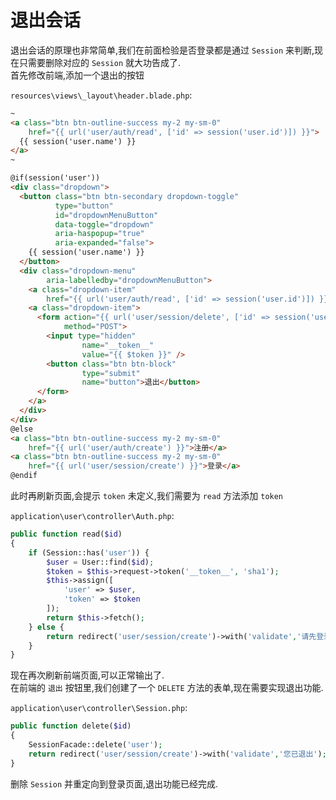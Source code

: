 # 退出会话

退出会话的原理也非常简单,我们在前面检验是否登录都是通过 `Session` 来判断,现在只需要删除对应的 `Session` 就大功告成了.  
首先修改前端,添加一个退出的按钮

`resources\views\_layout\header.blade.php`:

~~~~ html
~
<a class="btn btn-outline-success my-2 my-sm-0"
    href="{{ url('user/auth/read', ['id' => session('user.id')]) }}">
  {{ session('user.name') }}
</a>
~

@if(session('user'))
<div class="dropdown">
  <button class="btn btn-secondary dropdown-toggle"
          type="button"
          id="dropdownMenuButton"
          data-toggle="dropdown"
          aria-haspopup="true"
          aria-expanded="false">
    {{ session('user.name') }}
  </button>
  <div class="dropdown-menu"
        aria-labelledby="dropdownMenuButton">
    <a class="dropdown-item"
        href="{{ url('user/auth/read', ['id' => session('user.id')]) }}">个人主页</a>
    <a class="dropdown-item">
      <form action="{{ url('user/session/delete', ['id' => session('user.id')]) }}"
            method="POST">
        <input type="hidden"
                name="__token__"
                value="{{ $token }}" />
        <button class="btn btn-block"
                type="submit"
                name="button">退出</button>
      </form>
    </a>
  </div>
</div>
@else
<a class="btn btn-outline-success my-2 my-sm-0"
    href="{{ url('user/auth/create') }}">注册</a>
<a class="btn btn-outline-success my-2 my-sm-0"
    href="{{ url('user/session/create') }}">登录</a>
@endif
~~~~

此时再刷新页面,会提示 `token` 未定义,我们需要为 `read` 方法添加 `token`

`application\user\controller\Auth.php`:

~~~~ php
public function read($id)
{
    if (Session::has('user')) {
        $user = User::find($id);
        $token = $this->request->token('__token__', 'sha1');
        $this->assign([
            'user' => $user,
            'token' => $token
        ]);
        return $this->fetch();
    } else {
        return redirect('user/session/create')->with('validate','请先登录');
    }
}
~~~~

现在再次刷新前端页面,可以正常输出了.  
在前端的 `退出` 按钮里,我们创建了一个 `DELETE` 方法的表单,现在需要实现退出功能.

`application\user\controller\Session.php`:

~~~~ php
public function delete($id)
{
    SessionFacade::delete('user');
    return redirect('user/session/create')->with('validate','您已退出');
}
~~~~

删除 `Session` 并重定向到登录页面,退出功能已经完成.